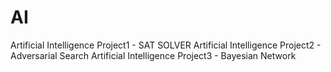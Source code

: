 # AI
Artificial Intelligence Project1 - SAT SOLVER
Artificial Intelligence Project2 - Adversarial Search
Artificial Intelligence Project3 - Bayesian Network


